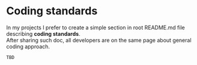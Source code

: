 # Coding standards

In my projects I prefer to create a simple section in root README.md file describing **coding standards**.  
After sharing such doc, all developers are on the same page about general coding approach.  

```markdown
TBD
```
